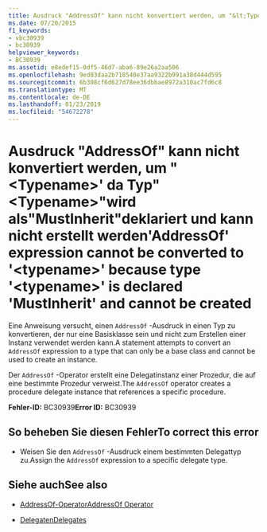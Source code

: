 ```yaml
---
title: Ausdruck "AddressOf" kann nicht konvertiert werden, um "&lt;Typename&gt;' da Typ"&lt;Typename&gt;"wird als"MustInherit"deklariert und kann nicht erstellt werden
ms.date: 07/20/2015
f1_keywords:
- vbc30939
- bc30939
helpviewer_keywords:
- BC30939
ms.assetid: e8edef15-0df5-46d7-aba6-89e26a2aa506
ms.openlocfilehash: 9ed83daa2b718540e37aa9322b991a38d444d595
ms.sourcegitcommit: 6b308cf6d627d78ee36dbbae8972a310ac7fd6c8
ms.translationtype: MT
ms.contentlocale: de-DE
ms.lasthandoff: 01/23/2019
ms.locfileid: "54672278"
---
```

# <a name="addressof-expression-cannot-be-converted-to-lttypenamegt-because-type-lttypenamegt-is-declared-mustinherit-and-cannot-be-created"></a><span data-ttu-id="eac0c-102">Ausdruck "AddressOf" kann nicht konvertiert werden, um "&lt;Typename&gt;' da Typ"&lt;Typename&gt;"wird als"MustInherit"deklariert und kann nicht erstellt werden</span><span class="sxs-lookup"><span data-stu-id="eac0c-102">'AddressOf' expression cannot be converted to '&lt;typename&gt;' because type '&lt;typename&gt;' is declared 'MustInherit' and cannot be created</span></span>
<span data-ttu-id="eac0c-103">Eine Anweisung versucht, einen `AddressOf` -Ausdruck in einen Typ zu konvertieren, der nur eine Basisklasse sein und nicht zum Erstellen einer Instanz verwendet werden kann.</span><span class="sxs-lookup"><span data-stu-id="eac0c-103">A statement attempts to convert an `AddressOf` expression to a type that can only be a base class and cannot be used to create an instance.</span></span>  
  
 <span data-ttu-id="eac0c-104">Der `AddressOf` -Operator erstellt eine Delegatinstanz einer Prozedur, die auf eine bestimmte Prozedur verweist.</span><span class="sxs-lookup"><span data-stu-id="eac0c-104">The `AddressOf` operator creates a procedure delegate instance that references a specific procedure.</span></span>  
  
 <span data-ttu-id="eac0c-105">**Fehler-ID:** BC30939</span><span class="sxs-lookup"><span data-stu-id="eac0c-105">**Error ID:** BC30939</span></span>  
  
## <a name="to-correct-this-error"></a><span data-ttu-id="eac0c-106">So beheben Sie diesen Fehler</span><span class="sxs-lookup"><span data-stu-id="eac0c-106">To correct this error</span></span>  
  
-   <span data-ttu-id="eac0c-107">Weisen Sie den `AddressOf` -Ausdruck einem bestimmten Delegattyp zu.</span><span class="sxs-lookup"><span data-stu-id="eac0c-107">Assign the `AddressOf` expression to a specific delegate type.</span></span>  
  
## <a name="see-also"></a><span data-ttu-id="eac0c-108">Siehe auch</span><span class="sxs-lookup"><span data-stu-id="eac0c-108">See also</span></span>
- [<span data-ttu-id="eac0c-109">AddressOf-Operator</span><span class="sxs-lookup"><span data-stu-id="eac0c-109">AddressOf Operator</span></span>](../../visual-basic/language-reference/operators/addressof-operator.md)

- [<span data-ttu-id="eac0c-110">Delegaten</span><span class="sxs-lookup"><span data-stu-id="eac0c-110">Delegates</span></span>](../../visual-basic/programming-guide/language-features/delegates/index.md)
